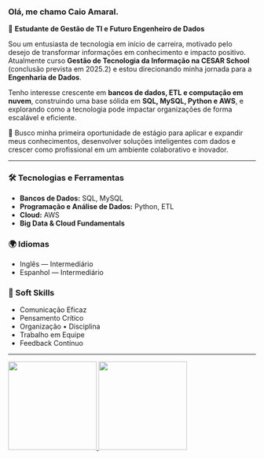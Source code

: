 ### Olá, me chamo Caio Amaral.

🚀 **Estudante de Gestão de TI e Futuro Engenheiro de Dados**

Sou um entusiasta de tecnologia em início de carreira, motivado pelo desejo de transformar informações em conhecimento e impacto positivo. Atualmente curso **Gestão de Tecnologia da Informação na CESAR School** (conclusão prevista em 2025.2) e estou direcionando minha jornada para a **Engenharia de Dados**.

Tenho interesse crescente em **bancos de dados, ETL e computação em nuvem**, construindo uma base sólida em **SQL, MySQL, Python e AWS**, e explorando como a tecnologia pode impactar organizações de forma escalável e eficiente.  

📌 Busco minha primeira oportunidade de estágio para aplicar e expandir meus conhecimentos, desenvolver soluções inteligentes com dados e crescer como profissional em um ambiente colaborativo e inovador.  

---

### 🛠 Tecnologias e Ferramentas  
- **Bancos de Dados:** SQL, MySQL  
- **Programação e Análise de Dados:** Python, ETL  
- **Cloud:** AWS  
- **Big Data & Cloud Fundamentals**  

### 🌍 Idiomas  
- Inglês — Intermediário  
- Espanhol — Intermediário  

### 🤝 Soft Skills  
- Comunicação Eficaz
- Pensamento Crítico
- Organização • Disciplina
- Trabalho em Equipe
- Feedback Contínuo  

---

<div>
  <a href="https://github.com/caioamaral-io">
    <img height="180cm" src="https://github-readme-stats.vercel.app/api?username=caioamaral-io&show_icons=true&theme=tokyonight&include_all_commits=true&count_private=true&hide_border=true"/>
    <img height="180cm" src="https://github-readme-stats.vercel.app/api/top-langs/?username=caioamaral-io&layout=compact&langs_count=16&theme=tokyonight&hide_border=true"/>
  </a>
</div>


